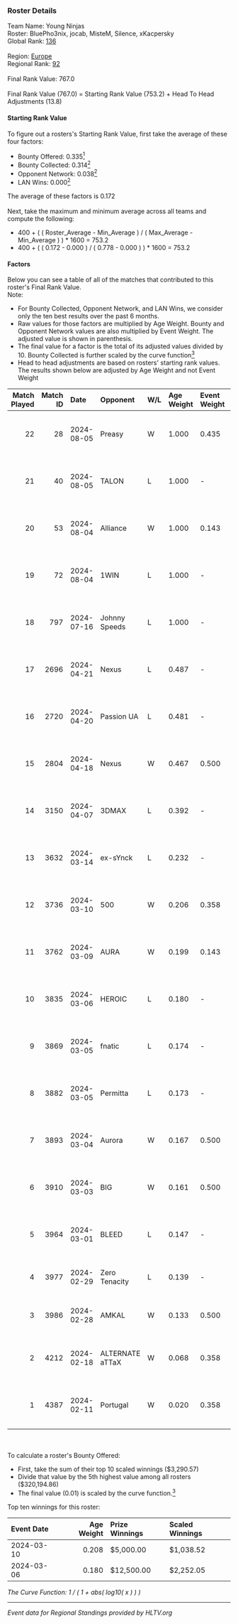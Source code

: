 ### Roster Details<br />
Team Name: Young Ninjas<br />
Roster: BluePho3nix, jocab, MisteM, Silence, xKacpersky<br />
Global Rank: [136](../standings_global.md)<br />
<br />
Region: [Europe]( ../standings_europe.md)<br />
Regional Rank: [92]( ../standings_europe.md)<br />
<br />
Final Rank Value:  767.0<br />
<br />
Final Rank Value (767.0) = Starting Rank Value (753.2) + Head To Head Adjustments (13.8)<br />

#### Starting Rank Value<br />
To figure out a rosters's Starting Rank Value, first take the average of these four factors:<br />
- Bounty Offered: 0.335[<sup>1</sup>](#table2)
- Bounty Collected: 0.314[<sup>2</sup>](#table1)
- Opponent Network: 0.038[<sup>2</sup>](#table1)
- LAN Wins: 0.000[<sup>2</sup>](#table1)

The average of these factors is 0.172<br />
<br />
Next, take the maximum and minimum average across all teams and compute the following:<br />
- 400 + ( ( Roster_Average - Min_Average ) / ( Max_Average - Min_Average ) ) * 1600 = 753.2
- 400 + ( ( 0.172 - 0.000 ) / ( 0.778 - 0.000 ) ) * 1600 = 753.2


#### Factors<br />
Below you can see a table of all of the matches that contributed to this roster's Final Rank Value.<br />
Note:<br />

- For Bounty Collected, Opponent Network, and LAN Wins, we consider only the ten best results over the past 6 months.
- Raw values for those factors are multiplied by Age Weight. Bounty and Opponent Network values are also multiplied by Event Weight. The adjusted value is shown in parenthesis.
- The final value for a factor is the total of its adjusted values divided by 10. Bounty Collected is further scaled by the curve function[<sup>3</sup>](#curveFunction)
- Head to head adjustments are based on rosters' starting rank values. The results shown below are adjusted by Age Weight and not Event Weight
<span id="table1"></span><br />


| Match Played | Match ID | Date       | Opponent        | W/L | Age Weight | Event Weight | Bounty Collected | Opponent Network | LAN Wins  | H2H Adj. | Roster                                          |
| -: | -: | :- | :- | :- | :- | :- | :- | :- | :- | -: | :- |
|           22 |       28 | 2024-08-05 | Preasy          | W   | 1.000      | 0.435        | 0.008 (0.004)    | 0.216 (0.094)    | 0 (0.000) |    16.67 | BluePho3nix, jocab, MisteM, Silence, xKacpersky |
|           21 |       40 | 2024-08-05 | TALON           | L   | 1.000      | -            | -                | -                | -         |   -24.77 | BluePho3nix, jocab, MisteM, Silence, xKacpersky |
|           20 |       53 | 2024-08-04 | Alliance        | W   | 1.000      | 0.143        | 0.017 (0.002)    | 0.282 (0.040)    | 0 (0.000) |    19.18 | BluePho3nix, jocab, MisteM, Silence, xKacpersky |
|           19 |       72 | 2024-08-04 | 1WIN            | L   | 1.000      | -            | -                | -                | -         |    -6.39 | BluePho3nix, jocab, MisteM, Silence, xKacpersky |
|           18 |      797 | 2024-07-16 | Johnny Speeds   | L   | 1.000      | -            | -                | -                | -         |    -2.06 | BluePho3nix, jocab, MisteM, Silence, xKacpersky |
|           17 |     2696 | 2024-04-21 | Nexus           | L   | 0.487      | -            | -                | -                | -         |    -5.80 | bobeksde, jocab, MisteM, Silence, xKacpersky    |
|           16 |     2720 | 2024-04-20 | Passion UA      | L   | 0.481      | -            | -                | -                | -         |    -2.74 | bobeksde, jocab, MisteM, Silence, xKacpersky    |
|           15 |     2804 | 2024-04-18 | Nexus           | W   | 0.467      | 0.500        | 0.014 (0.003)    | 0.447 (0.104)    | 0 (0.000) |     9.20 | bobeksde, jocab, MisteM, Silence, xKacpersky    |
|           14 |     3150 | 2024-04-07 | 3DMAX           | L   | 0.392      | -            | -                | -                | -         |    -0.08 | BluePho3nix, jocab, MisteM, Silence, xKacpersky |
|           13 |     3632 | 2024-03-14 | ex-sYnck        | L   | 0.232      | -            | -                | -                | -         |    -6.00 | BluePho3nix, dex, maxster, MisteM, Silence      |
|           12 |     3736 | 2024-03-10 | 500             | W   | 0.206      | 0.358        | 0.001 (0.000)    | 0.090 (0.007)    | 0 (0.000) |     2.79 | BluePho3nix, jocab, maxster, MisteM, Silence    |
|           11 |     3762 | 2024-03-09 | AURA            | W   | 0.199      | 0.143        | 0.000 (0.000)    | 0.008 (0.000)    | 0 (0.000) |     1.09 | BluePho3nix, jocab, maxster, MisteM, Silence    |
|           10 |     3835 | 2024-03-06 | HEROIC          | L   | 0.180      | -            | -                | -                | -         |    -0.07 | BluePho3nix, jocab, maxster, MisteM, Silence    |
|            9 |     3869 | 2024-03-05 | fnatic          | L   | 0.174      | -            | -                | -                | -         |    -0.07 | BluePho3nix, jocab, maxster, MisteM, Silence    |
|            8 |     3882 | 2024-03-05 | Permitta        | L   | 0.173      | -            | -                | -                | -         |    -1.26 | BluePho3nix, jocab, maxster, MisteM, Silence    |
|            7 |     3893 | 2024-03-04 | Aurora          | W   | 0.167      | 0.500        | 0.420 (0.035)    | 0.758 (0.063)    | 0 (0.000) |     5.21 | BluePho3nix, jocab, maxster, MisteM, Silence    |
|            6 |     3910 | 2024-03-03 | BIG             | W   | 0.161      | 0.500        | 0.154 (0.012)    | 0.290 (0.023)    | 0 (0.000) |     4.84 | BluePho3nix, jocab, maxster, MisteM, Silence    |
|            5 |     3964 | 2024-03-01 | BLEED           | L   | 0.147      | -            | -                | -                | -         |    -1.13 | BluePho3nix, jocab, maxster, MisteM, Silence    |
|            4 |     3977 | 2024-02-29 | Zero Tenacity   | L   | 0.139      | -            | -                | -                | -         |    -0.56 | BluePho3nix, jocab, MisteM, REZ, Silence        |
|            3 |     3986 | 2024-02-28 | AMKAL           | W   | 0.133      | 0.500        | 0.130 (0.009)    | 0.452 (0.030)    | 0 (0.000) |     3.78 | BluePho3nix, maxster, MisteM, REZ, Silence      |
|            2 |     4212 | 2024-02-18 | ALTERNATE aTTaX | W   | 0.068      | 0.358        | 0.031 (0.001)    | 0.537 (0.013)    | 0 (0.000) |     1.68 | BluePho3nix, jocab, maxster, MisteM, Silence    |
|            1 |     4387 | 2024-02-11 | Portugal        | W   | 0.020      | 0.358        | 0.003 (0.000)    | 0.115 (0.001)    | 0 (0.000) |     0.26 | BluePho3nix, jocab, maxster, MisteM, Silence    |

<br />
<span id="table2"></span><br />
To calculate a roster's Bounty Offered:<br />

- First, take the sum of their top 10 scaled winnings ($3,290.57)
- Divide that value by the 5th highest value among all rosters ($320,194.86)
- The final value (0.01) is scaled by the curve function.[<sup>3</sup>](#curveFunction)

Top ten winnings for this roster:<br />

| Event Date | Age Weight | Prize Winnings | Scaled Winnings |
| :- | -: | :- | :- |
| 2024-03-10 |      0.208 | $5,000.00      | $1,038.52       |
| 2024-03-06 |      0.180 | $12,500.00     | $2,252.05       |


<span id="curveFunction"></span>_The Curve Function: 1 / ( 1 + abs( log10( x ) ) )_<br />

---
_Event data for Regional Standings provided by HLTV.org_<br />
